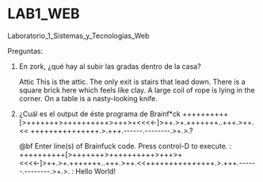 # LAB1_WEB
Laboratorio_1_Sistemas_y_Tecnologías_Web

Preguntas:

1. En zork, ¿qué hay al subir las gradas dentro de la casa? 

    Attic
    This is the attic. The only exit is stairs that lead down.
    There is a square brick here which feels like clay.
    A large coil of rope is lying in the corner.
    On a table is a nasty-looking knife.

2. ¿Cuál es el output de éste programa de Brainf*ck ++++++++++[>+++++++>++++++++++>+++>+<<<<-]>++.>+.+++++++..+++.>++.<<      +++++++++++++++.>.+++.------.--------.>+.>.?
    
    @bf
    Enter line(s) of Brainfuck code. Press control-D to execute.
    : ++++++++++[>+++++++>++++++++++>+++>+<<<<-]>++.>+.+++++++..+++.>++.<<+++++++++++++++.>.+++.------.--------.>+.>.
    : 
    Hello World!

